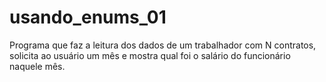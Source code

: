 # usando_enums_01
Programa que faz a leitura dos dados de um trabalhador com N contratos, solicita ao usuário um mês e mostra qual foi o salário do funcionário naquele mês.
